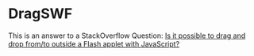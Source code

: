 # DragSWF

This is an answer to a StackOverflow Question: [Is it possible to drag and drop from/to outside a Flash applet with JavaScript?](http://stackoverflow.com/a/85542/14651)
